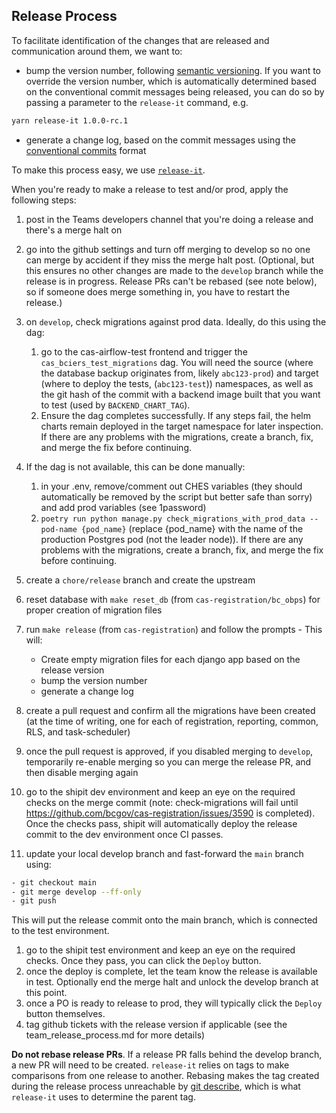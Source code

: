 ## Release Process

To facilitate identification of the changes that are released and communication around them, we want to:

- bump the version number, following [semantic versioning](https://semver.org/). If you want to override the version number, which is automatically determined based on the conventional commit messages being released, you can do so by passing a parameter to the `release-it` command, e.g.

```bash
yarn release-it 1.0.0-rc.1
```

- generate a change log, based on the commit messages using the [conventional commits](https://www.conventionalcommits.org/en/v1.0.0/) format

To make this process easy, we use [`release-it`](https://github.com/release-it/release-it).

When you're ready to make a release to test and/or prod, apply the following steps:

1. post in the Teams developers channel that you're doing a release and there's a merge halt on
1. go into the github settings and turn off merging to develop so no one can merge by accident if they miss the merge halt post. (Optional, but this ensures no other changes are made to the `develop` branch while the release is in progress. Release PRs can't be rebased (see note below), so if someone does merge something in, you have to restart the release.)
1. on `develop`, check migrations against prod data. Ideally, do this using the dag:

   1. go to the cas-airflow-test frontend and trigger the `cas_bciers_test_migrations` dag. You will need the source (where the database backup originates from, likely `abc123-prod`) and target (where to deploy the tests, (`abc123-test`)) namespaces, as well as the git hash of the commit with a backend image built that you want to test (used by `BACKEND_CHART_TAG`).
   1. Ensure the dag completes successfully. If any steps fail, the helm charts remain deployed in the target namespace for later inspection. If there are any problems with the migrations, create a branch, fix, and merge the fix before continuing.

1. If the dag is not available, this can be done manually:

   1. in your .env, remove/comment out CHES variables (they should automatically be removed by the script but better safe than sorry) and add prod variables (see 1password)
   1. `poetry run python manage.py check_migrations_with_prod_data --pod-name {pod_name}` (replace {pod_name} with the name of the production Postgres pod (not the leader node)).
      If there are any problems with the migrations, create a branch, fix, and merge the fix before continuing.

1. create a `chore/release` branch and create the upstream
1. reset database with `make reset_db` (from `cas-registration/bc_obps`) for proper creation of migration files
1. run `make release` (from `cas-registration`) and follow the prompts - This will:
   - Create empty migration files for each django app based on the release version
   - bump the version number
   - generate a change log
1. create a pull request and confirm all the migrations have been created (at the time of writing, one for each of registration, reporting, common, RLS, and task-scheduler)
1. once the pull request is approved, if you disabled merging to `develop`, temporarily re-enable merging so you can merge the release PR, and then disable merging again
1. go to the shipit dev environment and keep an eye on the required checks on the merge commit (note: check-migrations will fail until https://github.com/bcgov/cas-registration/issues/3590 is completed). Once the checks pass, shipit will automatically deploy the release commit to the dev environment once CI passes.
1. update your local develop branch and fast-forward the `main` branch using:

```bash
- git checkout main
- git merge develop --ff-only
- git push
```

This will put the release commit onto the main branch, which is connected to the test environment.

1. go to the shipit test environment and keep an eye on the required checks. Once they pass, you can click the `Deploy` button.
1. once the deploy is complete, let the team know the release is available in test. Optionally end the merge halt and unlock the develop branch at this point.
1. once a PO is ready to release to prod, they will typically click the `Deploy` button themselves.
1. tag github tickets with the release version if applicable (see the team_release_process.md for more details)

**Do not rebase release PRs**. If a release PR falls behind the develop branch, a new PR will need to be created. `release-it` relies on tags to make comparisons from one release to another. Rebasing makes the tag created during the release process unreachable by [git describe](https://git-scm.com/docs/git-describe), which is what `release-it` uses to determine the parent tag.
